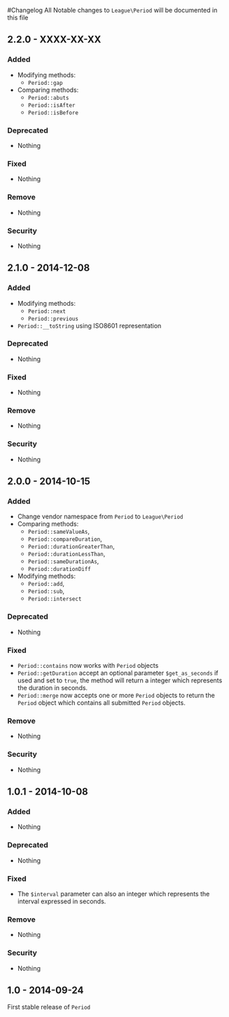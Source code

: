 #Changelog
All Notable changes to `League\Period` will be documented in this file

## 2.2.0 - XXXX-XX-XX

### Added
- Modifying methods:
    - `Period::gap`
- Comparing methods:
    - `Period::abuts`
    - `Period::isAfter`
    - `Period::isBefore`

### Deprecated
- Nothing

### Fixed
- Nothing

### Remove
- Nothing

### Security
- Nothing

## 2.1.0 - 2014-12-08

### Added
- Modifying methods:
    - `Period::next`
    - `Period::previous`
- `Period::__toString` using ISO8601 representation

### Deprecated
- Nothing

### Fixed
- Nothing

### Remove
- Nothing

### Security
- Nothing

## 2.0.0 - 2014-10-15

### Added
- Change vendor namespace from `Period` to `League\Period`
- Comparing methods: 
    - `Period::sameValueAs`,
    - `Period::compareDuration`,
    - `Period::durationGreaterThan`,
    - `Period::durationLessThan`,
    - `Period::sameDurationAs`,
    - `Period::durationDiff`
- Modifying methods:
    - `Period::add`,
    - `Period::sub`,
    - `Period::intersect`

### Deprecated
- Nothing

### Fixed
- `Period::contains` now works with `Period` objects
- `Period::getDuration` accept an optional parameter `$get_as_seconds` if used and set to `true`, the method will return a integer which represents the duration in seconds.
- `Period::merge` now accepts one or more `Period` objects to return the `Period` object which contains all submitted `Period` objects. 

### Remove
- Nothing

### Security
- Nothing

## 1.0.1 - 2014-10-08

### Added
- Nothing

### Deprecated
- Nothing

### Fixed
- The `$interval` parameter can also an integer which represents the interval expressed in seconds.

### Remove
- Nothing

### Security
- Nothing

## 1.0 - 2014-09-24

First stable release of `Period`
